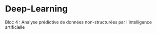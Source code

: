 # Deep-Learning
Bloc 4 : Analyse prédictive de données non-structurées par l'intelligence artificielle
